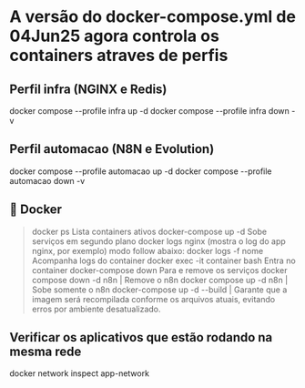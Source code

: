# A versão do docker-compose.yml de 04Jun25 agora controla os containers atraves de perfis

## Perfil infra (NGINX e Redis)

docker compose --profile infra up -d
docker compose --profile infra down -v

## Perfil automacao (N8N e Evolution)

docker compose --profile automacao up -d
docker compose --profile automacao down -v

## 🐳 Docker
> docker ps	Lista containers ativos
> docker-compose up -d	Sobe serviços em segundo plano
> docker logs nginx (mostra o log do app nginx, por exemplo)
> modo follow abaixo:
> docker logs -f nome	Acompanha logs do container
> docker exec -it container bash	Entra no container
> docker-compose down	Para e remove os serviços
> docker compose down -d n8n                                   | Remove o n8n 
> docker compose up -d n8n                                     | Sobe somente o n8n
> docker-compose up -d --build                                 | Garante que a imagem será recompilada conforme os arquivos atuais, evitando erros por ambiente desatualizado.

## Verificar os aplicativos que estão rodando na mesma rede
docker network inspect app-network